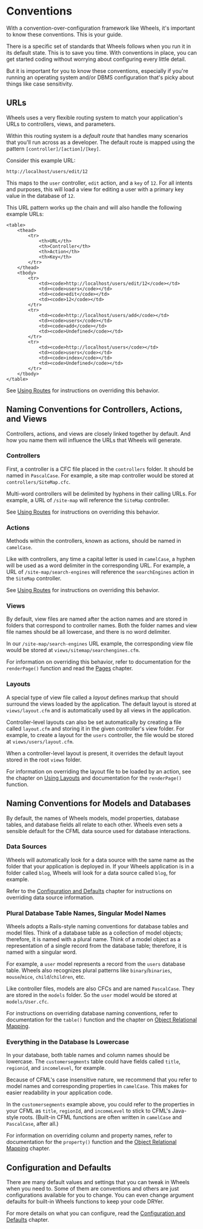 # Conventions

<p class="intro">With a convention-over-configuration framework like Wheels, it's important to know
these conventions. This is your guide.</p>

There is a specific set of standards that Wheels follows when you run it in its default state. This is
to save you time. With conventions in place, you can get started coding without worrying about
configuring every little detail.

But it is important for you to know these conventions, especially if you're running an operating system
and/or DBMS configuration that's picky about things like case sensitivity.

## URLs

Wheels uses a very flexible routing system to match your application's URLs to controllers, views, and parameters.

Within this routing system is a _default route_ that handles many scenarios that you'll run across as a developer. The default route is mapped using the pattern `[controller]/[action]/[key]`.

Consider this example URL:

	http://localhost/users/edit/12

This maps to the `user` controller, `edit` action, and a `key` of `12`. For all intents and purposes,
this will load a view for editing a user with a primary key value in the database of `12`.

This URL pattern works up the chain and will also handle the following example URLs:

	<table>
		<thead>
			<tr>
				<th>URL</th>
				<th>Controller</th>
				<th>Action</th>
				<th>Key</th>
			</tr>
		</thead>
		<tbody>
			<tr>
				<td><code>http://localhost/users/edit/12</code></td>
				<td><code>users</code></td>
				<td><code>edit</code></td>
				<td><code>12</code></td>
			</tr>
			<tr>
				<td><code>http://localhost/users/add</code></td>
				<td><code>users</code></td>
				<td><code>add</code></td>
				<td><code>Undefined</code></td>
			</tr>
			<tr>
				<td><code>http://localhost/users</code></td>
				<td><code>users</code></td>
				<td><code>index</code></td>
				<td><code>Undefined</code></td>
			</tr>
		</tbody>
	</table>

See [Using Routes][1] for instructions on overriding this behavior.

## Naming Conventions for Controllers, Actions, and Views

Controllers, actions, and views are closely linked together by default. And how you name them will
influence the URLs that Wheels will generate.

### Controllers

First, a controller is a CFC file placed in the `controllers` folder. It should be named in `PascalCase`.
For example, a site map controller would be stored at `controllers/SiteMap.cfc`.

Multi-word controllers will be delimited by hyphens in their calling URLs. For example, a URL of
`/site-map` will reference the `SiteMap` controller.

See [Using Routes][1] for instructions on overriding this behavior.

### Actions

Methods within the controllers, known as actions, should be named in `camelCase`.

Like with controllers, any time a capital letter is used in `camelCase`, a hyphen will be used as a word delimiter in the corresponding URL. For example, a URL of `/site-map/search-engines` will reference the `searchEngines` action in the `SiteMap` controller.

See [Using Routes][1] for instructions on overriding this behavior.

### Views

By default, view files are named after the action names and are stored in folders that correspond to controller names. Both the folder names and view file names should be all lowercase, and there is no
word delimiter.

In our `/site-map/search-engines` URL example, the corresponding view file would be stored at `views/sitemap/searchengines.cfm`.

For information on overriding this behavior, refer to documentation for the `renderPage()` function and
read the [Pages][2] chapter.

### Layouts

A special type of view file called a _layout_ defines markup that should surround the views loaded by
the application. The default layout is stored at `views/layout.cfm` and is automatically used by all
views in the application.

Controller-level layouts can also be set automatically by creating a file called `layout.cfm` and
storing it in the given controller's view folder. For example, to create a layout for the `users`
controller, the file would be stored at `views/users/layout.cfm`.

When a controller-level layout is present, it overrides the default layout stored in the root `views`
folder.

For information on overriding the layout file to be loaded by an action, see the chapter on
[Using Layouts][3] and documentation for the `renderPage()` function.

## Naming Conventions for Models and Databases

By default, the names of Wheels models, model properties, database tables, and database fields all
relate to each other. Wheels even sets a sensible default for the CFML data source used for database interactions.

### Data Sources

Wheels will automatically look for a data source with the same name as the folder that your application
is deployed in. If your Wheels application is in a folder called `blog`, Wheels will look for a data
source called `blog`, for example.

Refer to the [Configuration and Defaults][4] chapter for instructions on overriding data source
information.

### Plural Database Table Names, Singular Model Names

Wheels adopts a Rails-style naming conventions for database tables and model files. Think of a database
table as a collection of model objects; therefore, it is named with a plural name. Think of a model
object as a representation of a single record from the database table; therefore, it is named with a
singular word.

For example, a `user` model represents a record from the `users` database table. Wheels also recognizes
plural patterns like `binary`/`binaries`, `mouse`/`mice`, `child`/`children`, etc.

Like controller files, models are also CFCs and are named `PascalCase`. They are stored in the `models` folder. So the `user` model would be stored at `models/User.cfc`.

For instructions on overriding database naming conventions, refer to documentation for the `table()`
function and the chapter on [Object Relational Mapping][5].

### Everything in the Database Is Lowercase

In your database, both table names and column names should be lowercase. The `customersegments` table
could have fields called `title`, `regionid`, and `incomelevel`, for example.

Because of CFML's case insensitive nature, we recommend that you refer to model names and corresponding properties in `camelCase`. This makes for easier readability in your application code.

In the `customersegments` example above, you could refer to the properties in your CFML as `title`, `regionId`, and `incomeLevel` to stick to CFML's Java-style roots. (Built-in CFML functions are often
written in `camelCase` and `PascalCase`, after all.)

For information on overriding column and property names, refer to documentation for the `property()`
function and the [Object Relational Mapping][5] chapter.

## Configuration and Defaults

There are many default values and settings that you can tweak in Wheels when you need to. Some of them
are conventions and others are just configurations available for you to change. You can even change
argument defaults for built-in Wheels functions to keep your code DRYer.

For more details on what you can configure, read the [Configuration and Defaults][4] chapter.

[1]: Using%20Routes.md
[2]: Pages.md
[3]: Using%20Layouts.md
[4]: Configuration%20and%20Defaults.md
[5]: Object%20Relational%20Mapping.md